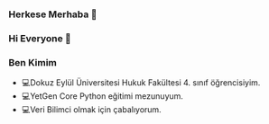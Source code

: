### Herkese Merhaba 👋
### Hi Everyone 👋

<!--
**ccodex/ccodex** is a ✨ _special_ ✨ repository because its `README.md` (this file) appears on your GitHub profile.

Here are some ideas to get you started:

- 🔭 I’m currently working on ...
- 🌱 I’m currently learning ...
- 👯 I’m looking to collaborate on ...
- 🤔 I’m looking for help with ...
- 💬 Ask me about ...
- 📫 How to reach me: ...
- 😄 Pronouns: ...
- ⚡ Fun fact: ...
-->




### Ben Kimim
- :computer:Dokuz Eylül Üniversitesi Hukuk Fakültesi 4. sınıf öğrencisiyim. 
- :computer:YetGen Core Python eğitimi mezunuyum.
- :computer:Veri Bilimci olmak için çabalıyorum. 


